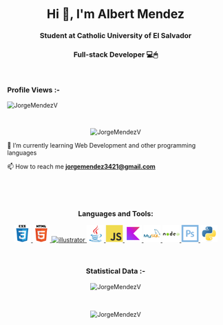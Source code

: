<h1 align="center">Hi 👋, I'm Albert Mendez</h1>
<h3 align="center">Student at Catholic University of El Salvador</h3>
<h3 align="center"> Full-stack Developer 💻🖱</h3>

<br>

<p>
<h3 align="left">Profile Views :-</h3> <img
    src="https://komarev.com/ghpvc/?username=JorgeMendezV&label=Profile%20views&color=0e75b6&style=flat"
    alt="JorgeMendezV" />
</p>

<br>

<p align="center"><img src="https://github.com/JorgeMendezV/JorgeMendezV/blob/main/animation_500_kxa883sd.gif"
        alt="JorgeMendezV" /></p>


 🌱 I’m currently learning Web Development and other programming languages

 📫 How to reach me **jorgemendez3421@gmail.com**

<br>
</p>

<br>

<h3 align="center">Languages and Tools:</h3>
<p align="center">
    <a href="https://getbootstrap.com" target="_blank" rel="noreferrer">
    <img src="https://raw.githubusercontent.com/devicons/devicon/master/icons/css3/css3-original-wordmark.svg" alt="css3" width="40" height="40" />
</a>

<a href="https://www.w3.org/html/" target="_blank" rel="noreferrer">
    <img src="https://raw.githubusercontent.com/devicons/devicon/master/icons/html5/html5-original-wordmark.svg" alt="html5" width="40" height="40" />
</a>

<a href="https://www.adobe.com/in/products/illustrator.html" target="_blank" rel="noreferrer">
    <img src="https://www.vectorlogo.zone/logos/adobe_illustrator/adobe_illustrator-icon.svg" alt="illustrator" width="40" height="40" />
</a>

<a href="https://www.java.com" target="_blank" rel="noreferrer">
    <img src="https://raw.githubusercontent.com/devicons/devicon/master/icons/java/java-original.svg" alt="java" width="40" height="40" />
</a>

<a href="https://developer.mozilla.org/en-US/docs/Web/JavaScript" target="_blank" rel="noreferrer">
    <img src="https://raw.githubusercontent.com/devicons/devicon/master/icons/javascript/javascript-original.svg" alt="javascript" width="40" height="40" />
</a>

<a href="https://kotlinlang.org" target="_blank" rel="noreferrer">
    <img src="https://raw.githubusercontent.com/devicons/devicon/master/icons/kotlin/kotlin-original.svg" alt="kotlin" width="40" height="40" />
</a>

<a href="https://www.mysql.com/" target="_blank" rel="noreferrer">
    <img src="https://raw.githubusercontent.com/devicons/devicon/master/icons/mysql/mysql-original-wordmark.svg" alt="mysql" width="40" height="40" />
</a>

<a href="https://nodejs.org" target="_blank" rel="noreferrer">
    <img src="https://raw.githubusercontent.com/devicons/devicon/master/icons/nodejs/nodejs-original-wordmark.svg" alt="nodejs" width="40" height="40" />
</a>

<a href="https://pandas.pydata.org/" target="_blank" rel="noreferrer">
    <img src="https://raw.githubusercontent.com/devicons/devicon/master/icons/photoshop/photoshop-line.svg" alt="photoshop" width="40" height="40" />
</a>

<a href="https://www.python.org" target="_blank" rel="noreferrer">
    <img src="https://raw.githubusercontent.com/devicons/devicon/master/icons/python/python-original.svg" alt="python" width="40" height="40" />
</a>

</p>

<br>

<h3 align="center">Statistical Data :-</h3>
<p align="center"><img align="center"
        src="https://github-readme-stats.vercel.app/api/top-langs?username=JorgeMendezV&show_icons=true&locale=en&bg_color=0d1117&text_color=ffffff&layout=compact"
        alt="JorgeMendezV" bg_color=#808080 /></p>

<br>


<p align="center"><img align="center"
        src="https://github-readme-streak-stats.herokuapp.com/?user=JorgeMendezV&theme=dark&background=0d1117&date_format=M%20j%5B%2C%20Y%5D"
        alt="JorgeMendezV" /></p>
